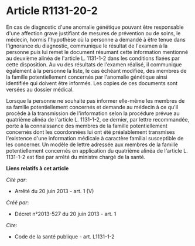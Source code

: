 # Article R1131-20-2

En cas de diagnostic d'une anomalie génétique pouvant être responsable d'une affection grave justifiant de mesures de
prévention ou de soins, le médecin, hormis l'hypothèse où la personne a demandé à être tenue dans l'ignorance du diagnostic,
communique le résultat de l'examen à la personne puis lui remet le document résumant cette information mentionné au deuxième
alinéa de l'article L. 1131-1-2 dans les conditions fixées par cette disposition. Au vu des résultats de l'examen réalisé, il
communique également à la personne la liste, le cas échéant modifiée, des membres de la famille potentiellement concernés par
l'anomalie génétique ainsi identifiée qui doivent être informés. Les copies de ces documents sont versées au dossier
médical. 

Lorsque la personne ne souhaite pas informer elle-même les membres de sa famille potentiellement concernés et demande au
médecin à ce qu'il procède à la transmission de l'information selon la procédure prévue au quatrième alinéa de l'article L.
1131-1-2, ce dernier, par lettre recommandée, porte à la connaissance des membres de la famille potentiellement concernés
dont les coordonnées lui ont été préalablement transmises l'existence d'une information médicale à caractère familial
susceptible de les concerner. Un modèle de lettre adressée aux membres de la famille potentiellement concernés en application
du quatrième alinéa de l'article L. 1131-1-2 est fixé par arrêté du ministre chargé de la santé.

**Liens relatifs à cet article**

_Cité par_:

  - Arrêté du 20 juin 2013 - art. 1 (V)

_Créé par_:

  - Décret n°2013-527 du 20 juin 2013 - art. 1

_Cite_:

  - Code de la santé publique - art. L1131-1-2
